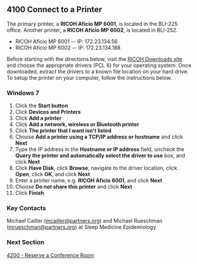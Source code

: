 ## 4100 Connect to a Printer

The primary printer, a **RICOH Aficio MP 6001**, is located in the BLI-225 office. Another printer, a **RICOH Aficio MP 6002**, is located in BLI-252.

* RICOH Aficio MP 6001 -- IP: 172.23.134.56
* RICOH Aficio MP 6002 -- IP: 172.23.134.188

Before starting with the directions below, visit the [RICOH Downloads site](http://www.ricoh-usa.com/downloads/downloads.aspx) and choose the appropriate drivers (PCL 6) for your operating system. Once downloaded, extract the drivers to a known file location on your hard drive. To setup the printer on your computer, follow the instructions below.


### Windows 7

1. Click the **Start button**
2. Click **Devices and Printers**
3. Click **Add a printer**
4. Click **Add a network, wireless or Bluetooth printer**
5. Click **The printer that I want isn't listed**
6. Choose **Add a printer using a TCP/IP address or hostname** and click **Next**
7. Type the IP address in the **Hostname or IP address** field, uncheck the **Query the printer and automatically select the driver to use** box, and click **Next**
8. Click **Have Disk**, click **Browse**, navigate to the driver location, click **Open**, click **OK**, and click **Next**
9. Enter a printer name, e.g. **RICOH Aficio 6001**, and click **Next**
10. Choose **Do not share this printer** and click **Next**
11. Click **Finish**


### Key Contacts

Michael Cailler (mcailler@partners.org) and Michael Rueschman (mrueschman@partners.org) at Sleep Medicine Epidemiology.


### Next Section

[4200 - Reserve a Conference Room](https://github.com/sleepepi/howto/blob/master/4000-local-resources/4200-reserve-a-conference-room.md)
